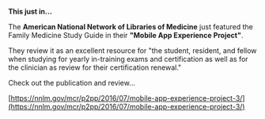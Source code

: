 **This just in...**

The **American National Network of Libraries of Medicine** just featured the Family Medicine Study Guide in their **"Mobile App Experience Project"**.

They review it as an excellent resource for "the student, resident, and fellow when studying for yearly in-training exams and certification as well as for the clinician as review for their certification renewal."

Check out the publication and review...

[https://nnlm.gov/mcr/p2pp/2016/07/mobile-app-experience-project-3/](https://nnlm.gov/mcr/p2pp/2016/07/mobile-app-experience-project-3/)